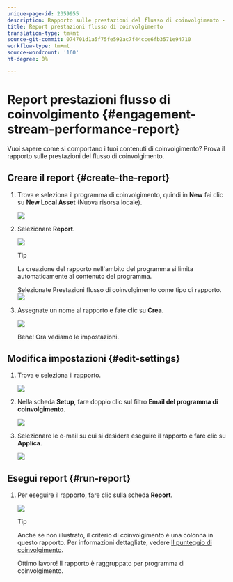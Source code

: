 ```yaml
---
unique-page-id: 2359955
description: Rapporto sulle prestazioni del flusso di coinvolgimento - Documenti Marketo - Documentazione del prodotto
title: Report prestazioni flusso di coinvolgimento
translation-type: tm+mt
source-git-commit: 074701d1a5f75fe592ac7f44cce6fb3571e94710
workflow-type: tm+mt
source-wordcount: '160'
ht-degree: 0%

---
```



# Report prestazioni flusso di coinvolgimento {#engagement-stream-performance-report}

Vuoi sapere come si comportano i tuoi contenuti di coinvolgimento? Prova il rapporto sulle prestazioni del flusso di coinvolgimento.

## Creare il report {#create-the-report}

1. Trova e seleziona il programma di coinvolgimento, quindi in **New** fai clic su **New Local Asset** (Nuova risorsa locale).

   ![](assets/localassetnutring.jpg)

1. Selezionare **Report**.

   ![](assets/image2014-9-15-18-3a23-3a59.png)

   >[!TIP]
   >
   >La creazione del rapporto nell&#39;ambito del programma si limita automaticamente al contenuto del programma.

   Selezionate Prestazioni flusso di coinvolgimento come tipo di rapporto.
   ![](assets/engagementreportchoose.png)

1. Assegnate un nome al rapporto e fate clic su **Crea**.

   ![](assets/image2014-9-15-18-3a24-3a23.png)

   Bene! Ora vediamo le impostazioni.

## Modifica impostazioni {#edit-settings}

1. Trova e seleziona il rapporto.

   ![](assets/engagementperformancereport.jpg)

1. Nella scheda **Setup**, fare doppio clic sul filtro **Email del programma di coinvolgimento**.

   ![](assets/image2014-9-15-18-3a25-3a4.png)

1. Selezionare le e-mail su cui si desidera eseguire il rapporto e fare clic su **Applica**.

   ![](assets/engagementfilter.jpg)

## Esegui report {#run-report}

1. Per eseguire il rapporto, fare clic sulla scheda **Report**.

   ![](assets/image2014-9-15-18-3a25-3a15.png)

   >[!TIP]
   >
   >Anche se non illustrato, il criterio di coinvolgimento è una colonna in questo rapporto. Per informazioni dettagliate, vedere [Il punteggio di coinvolgimento](/help/marketo/product-docs/email-marketing/drip-nurturing/reports-and-notifications/understanding-the-engagement-score.md).

   Ottimo lavoro! Il rapporto è raggruppato per programma di coinvolgimento.
